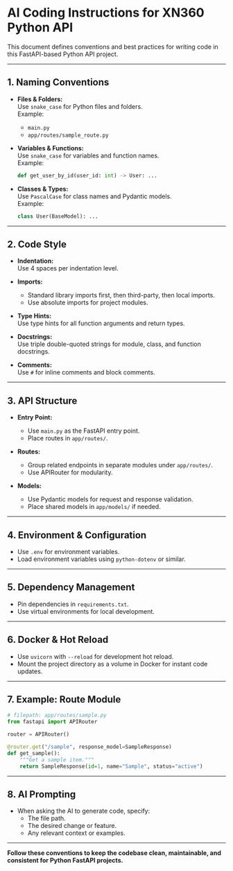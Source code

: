 # AI Coding Instructions for XN360 Python API

This document defines conventions and best practices for writing code in this FastAPI-based Python API project.

---

## 1. Naming Conventions

- **Files & Folders:**  
  Use `snake_case` for Python files and folders.  
  Example:  
  - `main.py`
  - `app/routes/sample_route.py`

- **Variables & Functions:**  
  Use `snake_case` for variables and function names.  
  Example:  
  ```python
  def get_user_by_id(user_id: int) -> User: ...
  ```

- **Classes & Types:**  
  Use `PascalCase` for class names and Pydantic models.  
  Example:  
  ```python
  class User(BaseModel): ...
  ```

---

## 2. Code Style

- **Indentation:**  
  Use 4 spaces per indentation level.

- **Imports:**  
  - Standard library imports first, then third-party, then local imports.
  - Use absolute imports for project modules.

- **Type Hints:**  
  Use type hints for all function arguments and return types.

- **Docstrings:**  
  Use triple double-quoted strings for module, class, and function docstrings.

- **Comments:**  
  Use `#` for inline comments and block comments.

---

## 3. API Structure

- **Entry Point:**  
  - Use `main.py` as the FastAPI entry point.
  - Place routes in `app/routes/`.

- **Routes:**  
  - Group related endpoints in separate modules under `app/routes/`.
  - Use APIRouter for modularity.

- **Models:**  
  - Use Pydantic models for request and response validation.
  - Place shared models in `app/models/` if needed.

---

## 4. Environment & Configuration

- Use `.env` for environment variables.
- Load environment variables using `python-dotenv` or similar.

---

## 5. Dependency Management

- Pin dependencies in `requirements.txt`.
- Use virtual environments for local development.

---

## 6. Docker & Hot Reload

- Use `uvicorn` with `--reload` for development hot reload.
- Mount the project directory as a volume in Docker for instant code updates.

---

## 7. Example: Route Module

```python
# filepath: app/routes/sample.py
from fastapi import APIRouter

router = APIRouter()

@router.get("/sample", response_model=SampleResponse)
def get_sample():
    """Get a sample item."""
    return SampleResponse(id=1, name="Sample", status="active")
```

---

## 8. AI Prompting

- When asking the AI to generate code, specify:
  - The file path.
  - The desired change or feature.
  - Any relevant context or examples.

---

**Follow these conventions to keep the codebase clean, maintainable, and consistent for Python FastAPI projects.**
